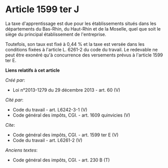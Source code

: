 # Article 1599 ter J

La taxe d'apprentissage est due pour les établissements situés dans les départements du Bas-Rhin, du Haut-Rhin et de la
Moselle, quel que soit le siège du principal établissement de l'entreprise. 

Toutefois, son taux est fixé à 0,44 % et la taxe est versée dans les conditions fixées à l'article L. 6261-2 du code du
travail. Le redevable ne peut être exonéré qu'à concurrence des versements prévus à l'article 1599 ter E.

**Liens relatifs à cet article**

_Créé par_:

  - Loi n°2013-1279 du 29 décembre 2013 - art. 60 (V)

_Cité par_:

  - Code du travail - art. L6242-3-1 (V)
  - Code général des impôts, CGI. - art. 1609 quinvicies (V)

_Cite_:

  - Code général des impôts, CGI. - art. 1599 ter E (V)
  - Code du travail - art. L6261-2 (V)

_Anciens textes_:

  - Code général des impôts, CGI. - art. 230 B (T)
